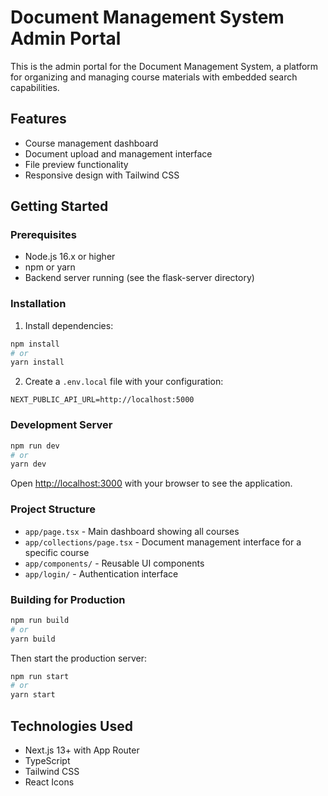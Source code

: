 # Document Management System Admin Portal

This is the admin portal for the Document Management System, a platform for organizing and managing course materials with embedded search capabilities.

## Features

- Course management dashboard
- Document upload and management interface
- File preview functionality
- Responsive design with Tailwind CSS

## Getting Started

### Prerequisites

- Node.js 16.x or higher
- npm or yarn
- Backend server running (see the flask-server directory)

### Installation

1. Install dependencies:
```bash
npm install
# or
yarn install
```

2. Create a `.env.local` file with your configuration:
```
NEXT_PUBLIC_API_URL=http://localhost:5000
```

### Development Server

```bash
npm run dev
# or
yarn dev
```

Open [http://localhost:3000](http://localhost:3000) with your browser to see the application.

### Project Structure

- `app/page.tsx` - Main dashboard showing all courses
- `app/collections/page.tsx` - Document management interface for a specific course
- `app/components/` - Reusable UI components
- `app/login/` - Authentication interface

### Building for Production

```bash
npm run build
# or
yarn build
```

Then start the production server:

```bash
npm run start
# or
yarn start
```

## Technologies Used

- Next.js 13+ with App Router
- TypeScript
- Tailwind CSS
- React Icons
